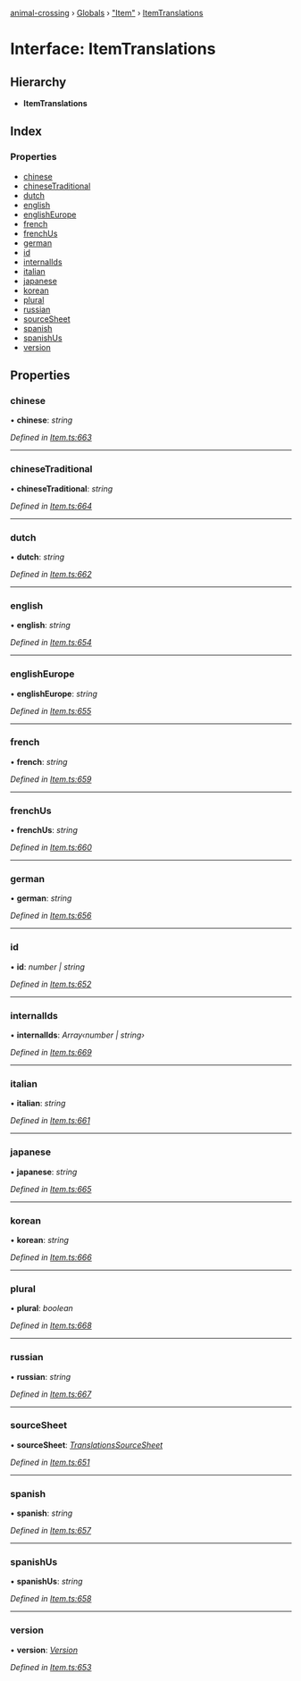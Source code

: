 [animal-crossing](../README.md) › [Globals](../globals.md) › ["Item"](../modules/_item_.md) › [ItemTranslations](_item_.itemtranslations.md)

# Interface: ItemTranslations

## Hierarchy

* **ItemTranslations**

## Index

### Properties

* [chinese](_item_.itemtranslations.md#chinese)
* [chineseTraditional](_item_.itemtranslations.md#chinesetraditional)
* [dutch](_item_.itemtranslations.md#dutch)
* [english](_item_.itemtranslations.md#english)
* [englishEurope](_item_.itemtranslations.md#englisheurope)
* [french](_item_.itemtranslations.md#french)
* [frenchUs](_item_.itemtranslations.md#frenchus)
* [german](_item_.itemtranslations.md#german)
* [id](_item_.itemtranslations.md#id)
* [internalIds](_item_.itemtranslations.md#internalids)
* [italian](_item_.itemtranslations.md#italian)
* [japanese](_item_.itemtranslations.md#japanese)
* [korean](_item_.itemtranslations.md#korean)
* [plural](_item_.itemtranslations.md#plural)
* [russian](_item_.itemtranslations.md#russian)
* [sourceSheet](_item_.itemtranslations.md#sourcesheet)
* [spanish](_item_.itemtranslations.md#spanish)
* [spanishUs](_item_.itemtranslations.md#spanishus)
* [version](_item_.itemtranslations.md#version)

## Properties

###  chinese

• **chinese**: *string*

*Defined in [Item.ts:663](https://github.com/Norviah/animal-crossing/blob/8493ef6/module/types/Item.ts#L663)*

___

###  chineseTraditional

• **chineseTraditional**: *string*

*Defined in [Item.ts:664](https://github.com/Norviah/animal-crossing/blob/8493ef6/module/types/Item.ts#L664)*

___

###  dutch

• **dutch**: *string*

*Defined in [Item.ts:662](https://github.com/Norviah/animal-crossing/blob/8493ef6/module/types/Item.ts#L662)*

___

###  english

• **english**: *string*

*Defined in [Item.ts:654](https://github.com/Norviah/animal-crossing/blob/8493ef6/module/types/Item.ts#L654)*

___

###  englishEurope

• **englishEurope**: *string*

*Defined in [Item.ts:655](https://github.com/Norviah/animal-crossing/blob/8493ef6/module/types/Item.ts#L655)*

___

###  french

• **french**: *string*

*Defined in [Item.ts:659](https://github.com/Norviah/animal-crossing/blob/8493ef6/module/types/Item.ts#L659)*

___

###  frenchUs

• **frenchUs**: *string*

*Defined in [Item.ts:660](https://github.com/Norviah/animal-crossing/blob/8493ef6/module/types/Item.ts#L660)*

___

###  german

• **german**: *string*

*Defined in [Item.ts:656](https://github.com/Norviah/animal-crossing/blob/8493ef6/module/types/Item.ts#L656)*

___

###  id

• **id**: *number | string*

*Defined in [Item.ts:652](https://github.com/Norviah/animal-crossing/blob/8493ef6/module/types/Item.ts#L652)*

___

###  internalIds

• **internalIds**: *Array‹number | string›*

*Defined in [Item.ts:669](https://github.com/Norviah/animal-crossing/blob/8493ef6/module/types/Item.ts#L669)*

___

###  italian

• **italian**: *string*

*Defined in [Item.ts:661](https://github.com/Norviah/animal-crossing/blob/8493ef6/module/types/Item.ts#L661)*

___

###  japanese

• **japanese**: *string*

*Defined in [Item.ts:665](https://github.com/Norviah/animal-crossing/blob/8493ef6/module/types/Item.ts#L665)*

___

###  korean

• **korean**: *string*

*Defined in [Item.ts:666](https://github.com/Norviah/animal-crossing/blob/8493ef6/module/types/Item.ts#L666)*

___

###  plural

• **plural**: *boolean*

*Defined in [Item.ts:668](https://github.com/Norviah/animal-crossing/blob/8493ef6/module/types/Item.ts#L668)*

___

###  russian

• **russian**: *string*

*Defined in [Item.ts:667](https://github.com/Norviah/animal-crossing/blob/8493ef6/module/types/Item.ts#L667)*

___

###  sourceSheet

• **sourceSheet**: *[TranslationsSourceSheet](../enums/_item_.translationssourcesheet.md)*

*Defined in [Item.ts:651](https://github.com/Norviah/animal-crossing/blob/8493ef6/module/types/Item.ts#L651)*

___

###  spanish

• **spanish**: *string*

*Defined in [Item.ts:657](https://github.com/Norviah/animal-crossing/blob/8493ef6/module/types/Item.ts#L657)*

___

###  spanishUs

• **spanishUs**: *string*

*Defined in [Item.ts:658](https://github.com/Norviah/animal-crossing/blob/8493ef6/module/types/Item.ts#L658)*

___

###  version

• **version**: *[Version](../enums/_item_.version.md)*

*Defined in [Item.ts:653](https://github.com/Norviah/animal-crossing/blob/8493ef6/module/types/Item.ts#L653)*
